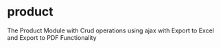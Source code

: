 # product
The Product Module with Crud operations using ajax with Export to Excel and Export to PDF Functionality 
